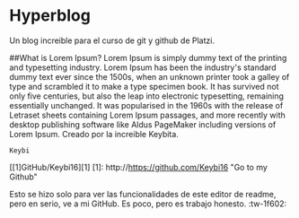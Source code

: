# Hyperblog
Un blog increible para el curso de git y github de Platzi.

##What is Lorem Ipsum?
Lorem Ipsum is simply dummy text of the printing and typesetting industry. Lorem Ipsum has been the industry's standard dummy text ever since the 1500s, when an unknown printer took a galley of type and scrambled it to make a type specimen book. It has survived not only five centuries, but also the leap into electronic typesetting, remaining essentially unchanged. It was popularised in the 1960s with the release of Letraset sheets containing Lorem Ipsum passages, and more recently with desktop publishing software like Aldus PageMaker including versions of Lorem Ipsum.
Creado por la increible Keybita.

`Keybi`

[[1]GitHub/Keybi16][1]
[1]: http://https://github.com/Keybi16 "Go to my Github"

Esto se hizo solo para ver las funcionalidades de este editor de readme, pero en serio, ve a mi GitHub. Es poco, pero es trabajo honesto. :tw-1f602:
